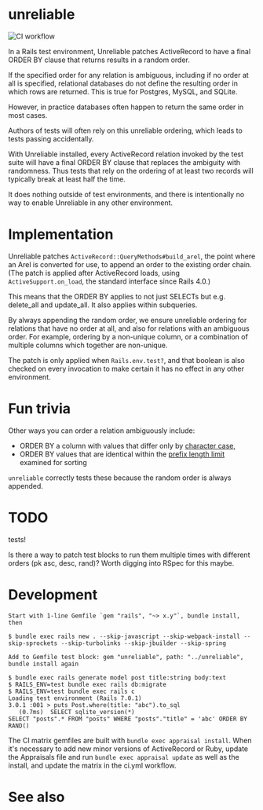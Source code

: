# unreliable

![CI workflow](https://github.com/jamiemccarthy/unreliable/actions/workflows/ci.yml/badge.svg)

In a Rails test environment, Unreliable patches ActiveRecord to have a final ORDER BY clause that returns results in a random order.

If the specified order for any relation is ambiguous, including if no order at all is specified, relational databases do not define the resulting order in which rows are returned. This is true for Postgres, MySQL, and SQLite.

However, in practice databases often happen to return the same order in most cases.

Authors of tests will often rely on this unreliable ordering, which leads to tests passing accidentally.

With Unreliable installed, every ActiveRecord relation invoked by the test suite will have a final ORDER BY clause that replaces the ambiguity with randomness. Thus tests that rely on the ordering of at least two records will typically break at least half the time.

It does nothing outside of test environments, and there is intentionally no way to enable Unreliable in any other environment.

# Implementation

Unreliable patches `ActiveRecord::QueryMethods#build_arel`, the point where an Arel is converted for use, to append an order to the existing order chain. (The patch is applied after ActiveRecord loads, using `ActiveSupport.on_load`, the standard interface since Rails 4.0.)

This means that the ORDER BY applies to not just SELECTs but e.g. delete_all and update_all. It also applies within subqueries.

By always appending the random order, we ensure unreliable ordering for relations that have no order at all, and also for relations with an ambiguous order. For example, ordering by a non-unique column, or a combination of multiple columns which together are non-unique.

The patch is only applied when `Rails.env.test?`, and that boolean is also checked on every invocation to make certain it has no effect in any other environment.

# Fun trivia

Other ways you can order a relation ambiguously include:

* ORDER BY a column with values that differ only by [character case](https://dev.mysql.com/doc/refman/8.0/en/sorting-rows.html), 
* ORDER BY values that are identical within the [prefix length limit](https://dev.mysql.com/doc/refman/8.0/en/server-system-variables.html#sysvar_max_sort_length) examined for sorting

`unreliable` correctly tests these because the random order is always appended.

# TODO

tests!

Is there a way to patch test blocks to run them multiple times with different orders (pk asc, desc, rand)? Worth digging into RSpec for this maybe.

# Development

```
Start with 1-line Gemfile `gem "rails", "~> x.y"`, bundle install, then

$ bundle exec rails new . --skip-javascript --skip-webpack-install --skip-sprockets --skip-turbolinks --skip-jbuilder --skip-spring

Add to Gemfile test block: gem "unreliable", path: "../unreliable", bundle install again

$ bundle exec rails generate model post title:string body:text
$ RAILS_ENV=test bundle exec rails db:migrate
$ RAILS_ENV=test bundle exec rails c
Loading test environment (Rails 7.0.1)
3.0.1 :001 > puts Post.where(title: "abc").to_sql
   (0.7ms)  SELECT sqlite_version(*)
SELECT "posts".* FROM "posts" WHERE "posts"."title" = 'abc' ORDER BY RAND()
```

The CI matrix gemfiles are built with `bundle exec appraisal install`. When it's necessary to add new minor versions of ActiveRecord or Ruby, update the Appraisals file and run `bundle exec appraisal update` as well as the install, and update the matrix in the ci.yml workflow.

# See also


